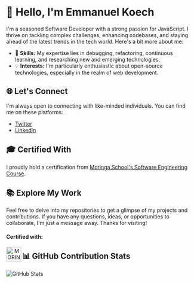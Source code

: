 # 👋 Hello, I'm Emmanuel Koech

I'm a seasoned Software Developer with a strong passion for JavaScript. I thrive on tackling complex challenges, enhancing codebases, and staying ahead of the latest trends in the tech world. Here's a bit more about me:

- 🧰 **Skills:** My expertise lies in debugging, refactoring, continuous learning, and researching new and emerging technologies.
- 💡 **Interests:** I'm particularly enthusiastic about open-source technologies, especially in the realm of web development.

## 🌐 Let's Connect

I'm always open to connecting with like-minded individuals. You can find me on these platforms:

- [Twitter](https://twitter.com/___koech)
- [LinkedIn](https://www.linkedin.com/in/emmanuel-koech-79368b21a/)

## 🎓 Certified With

I proudly hold a certification from [Moringa School's Software Engineering Course](https://moringaschool.com/courses/software-engineering-course-online/).

## 📚 Explore My Work

Feel free to delve into my repositories to get a glimpse of my projects and contributions. If you have any questions, ideas, or opportunities to collaborate, I'm just a message away. Thanks for visiting!

<div align="center">
  <h4 align="left" font-weight="bold">Certified with:</h4>
  <a href="https://moringaschool.com/courses/software-engineering-course-online/?gclid=EAIaIQobChMIvPCJub6Z-wIVRuN3Ch3Z3AlAEAAYASAAEgKBBvD_BwE">
    <img align="left" alt="MORINGA" width="40px" src="https://pbs.twimg.com/profile_images/1489569110040141826/ZzZgytR8_400x400.png" />
  </a>
</div>

## 📊 GitHub Contribution Stats

![GitHub Stats](https://github-readme-stats.vercel.app/api?username=Emmanuel687&count_private=true&show_icons=true&include_all_commits=true&line_height=28)
